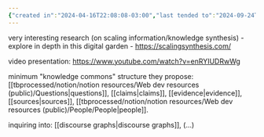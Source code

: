 ```yaml
---
{"created in":"2024-04-16T22:08:08-03:00","last tended to":"2024-09-24T16:15:00-03:00","relevancescore":86,"tags":["knowledgemanagement","learning","🌱","research","project","tier1"],"notestage":["🌱"],"dg-publish":true,"created":"2024-04-16T22:08:08.441-03:00","updated":"2024-11-11T14:48:45.376-03:00","permalink":"/projects-and-tools/projects/design/scaling-synthesis/","dgPassFrontmatter":true}
---
```


very interesting research (on scaling information/knowledge synthesis) - explore in depth in this digital garden - https://scalingsynthesis.com/

video presentation: https://www.youtube.com/watch?v=enRYIUDRwWg

minimum "knowledge commons" structure they propose: [[tbprocessed/notion/notion resources/Web dev resources (public)/Questions\|questions]], [[claims\|claims]], [[evidence\|evidence]], [[sources\|sources]], [[tbprocessed/notion/notion resources/Web dev resources (public)/People/People\|people]].

inquiring into: [[discourse graphs\|discourse graphs]], (...)
